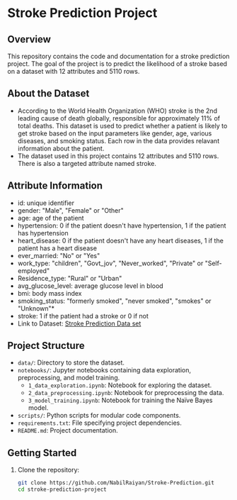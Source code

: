# Stroke Prediction Project

## Overview

This repository contains the code and documentation for a stroke prediction project. The goal of the project is to predict the likelihood of a stroke based on a dataset with 12 attributes and 5110 rows.


## About the Dataset  
- According to the World Health Organization (WHO) stroke is the 2nd leading cause of death globally, responsible for approximately 11% of total deaths. 
  This dataset is used to predict whether a patient is likely to get stroke based on the input parameters like gender, age, various diseases, and smoking status. Each row in the data provides relavant information   about the patient. 
- The dataset used in this project contains 12 attributes and 5110 rows. There is also a targeted attribute named stroke. 
  
## Attribute Information
- id: unique identifier
- gender: "Male", "Female" or "Other"
- age: age of the patient
- hypertension: 0 if the patient doesn't have hypertension, 1 if the patient has hypertension 
- heart_disease: 0 if the patient doesn't have any heart diseases, 1 if the patient has a heart disease
- ever_married: "No" or "Yes"
- work_type: "children", "Govt_jov", "Never_worked", "Private" or "Self-employed" 
- Residence_type: "Rural" or "Urban"
- avg_glucose_level: average glucose level in blood
- bmi: body mass index 
- smoking_status: "formerly smoked", "never smoked", "smokes" or "Unknown"*
- stroke: 1 if the patient had a stroke or 0 if not
- Link to Dataset:  <a href="https://www.kaggle.com/datasets/fedesoriano/stroke-prediction-dataset?resource=download">Stroke Prediction Data set</a>


## Project Structure
- `data/`: Directory to store the dataset.
- `notebooks/`: Jupyter notebooks containing data exploration, preprocessing, and model training.
  - `1_data_exploration.ipynb`: Notebook for exploring the dataset.
  - `2_data_preprocessing.ipynb`: Notebook for preprocessing the data.
  - `3_model_training.ipynb`: Notebook for training the Naïve Bayes model.
- `scripts/`: Python scripts for modular code components.
- `requirements.txt`: File specifying project dependencies.
- `README.md`: Project documentation.


## Getting Started
1. Clone the repository:

   ```bash
   git clone https://github.com/NabilRaiyan/Stroke-Prediction.git
   cd stroke-prediction-project
